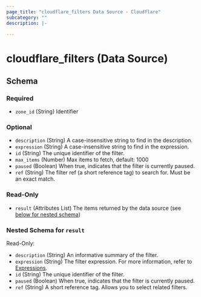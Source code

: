 ```yaml
---
page_title: "cloudflare_filters Data Source - Cloudflare"
subcategory: ""
description: |-
  
---
```


# cloudflare_filters (Data Source)




<!-- schema generated by tfplugindocs -->
## Schema

### Required

- `zone_id` (String) Identifier

### Optional

- `description` (String) A case-insensitive string to find in the description.
- `expression` (String) A case-insensitive string to find in the expression.
- `id` (String) The unique identifier of the filter.
- `max_items` (Number) Max items to fetch, default: 1000
- `paused` (Boolean) When true, indicates that the filter is currently paused.
- `ref` (String) The filter ref (a short reference tag) to search for. Must be an exact match.

### Read-Only

- `result` (Attributes List) The items returned by the data source (see [below for nested schema](#nestedatt--result))

<a id="nestedatt--result"></a>
### Nested Schema for `result`

Read-Only:

- `description` (String) An informative summary of the filter.
- `expression` (String) The filter expression. For more information, refer to [Expressions](https://developers.cloudflare.com/ruleset-engine/rules-language/expressions/).
- `id` (String) The unique identifier of the filter.
- `paused` (Boolean) When true, indicates that the filter is currently paused.
- `ref` (String) A short reference tag. Allows you to select related filters.


